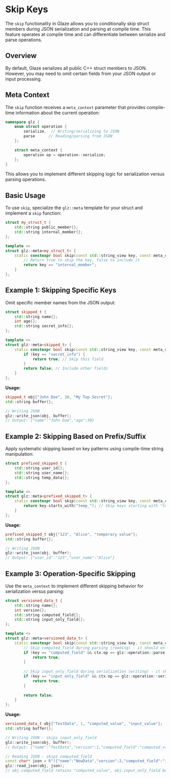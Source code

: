 # Skip Keys

The `skip` functionality in Glaze allows you to conditionally skip struct members during JSON serialization and parsing at compile time. This feature operates at compile time and can differentiate between serialize and parse operations.

## Overview

By default, Glaze serializes all public C++ struct members to JSON. However, you may need to omit certain fields from your JSON output or input processing.

## Meta Context

The `skip` function receives a `meta_context` parameter that provides compile-time information about the current operation:

```cpp
namespace glz {
    enum struct operation {
        serialize,  // Writing/serializing to JSON
        parse      // Reading/parsing from JSON
    };

    struct meta_context {
        operation op = operation::serialize;
    };
}
```

This allows you to implement different skipping logic for serialization versus parsing operations.

## Basic Usage

To use `skip`, specialize the `glz::meta` template for your struct and implement a `skip` function:

```cpp
struct my_struct_t {
    std::string public_member{};
    std::string internal_member{};
};

template <>
struct glz::meta<my_struct_t> {
    static constexpr bool skip(const std::string_view key, const meta_context&) {
        // Return true to skip the key, false to include it
        return key == "internal_member";
    }
};
```

## Example 1: Skipping Specific Keys

Omit specific member names from the JSON output:

```cpp
struct skipped_t {
    std::string name{};
    int age{};
    std::string secret_info{};
};

template <>
struct glz::meta<skipped_t> {
    static constexpr bool skip(const std::string_view key, const meta_context&) {
        if (key == "secret_info") {
            return true; // Skip this field
        }
        return false; // Include other fields
    }
};
```

**Usage:**

```cpp
skipped_t obj{"John Doe", 30, "My Top Secret"};
std::string buffer{};

// Writing JSON
glz::write_json(obj, buffer);
// Output: {"name":"John Doe","age":30}
```

## Example 2: Skipping Based on Prefix/Suffix

Apply systematic skipping based on key patterns using compile-time string manipulation:

```cpp
struct prefixed_skipped_t {
    std::string user_id{};
    std::string user_name{};
    std::string temp_data{};
};

template <>
struct glz::meta<prefixed_skipped_t> {
    static constexpr bool skip(const std::string_view key, const meta_context&) { 
        return key.starts_with("temp_"); // Skip keys starting with "temp_"
    }
};
```

**Usage:**

```cpp
prefixed_skipped_t obj{"123", "Alice", "temporary value"};
std::string buffer{};

// Writing JSON
glz::write_json(obj, buffer);
// Output: {"user_id":"123","user_name":"Alice"}
```

## Example 3: Operation-Specific Skipping

Use the `meta_context` to implement different skipping behavior for serialization versus parsing:

```cpp
struct versioned_data_t {
    std::string name{};
    int version{};
    std::string computed_field{};
    std::string input_only_field{};
};

template <>
struct glz::meta<versioned_data_t> {
    static constexpr bool skip(const std::string_view key, const meta_context& ctx) {
        // Skip computed_field during parsing (reading) - it should only be written
        if (key == "computed_field" && ctx.op == glz::operation::parse) {
            return true;
        }
        
        // Skip input_only_field during serialization (writing) - it should only be read
        if (key == "input_only_field" && ctx.op == glz::operation::serialize) {
            return true;
        }
        
        return false;
    }
};
```

**Usage:**

```cpp
versioned_data_t obj{"TestData", 1, "computed_value", "input_value"};
std::string buffer{};

// Writing JSON - skips input_only_field
glz::write_json(obj, buffer);
// Output: {"name":"TestData","version":1,"computed_field":"computed_value"}

// Reading JSON - skips computed_field
const char* json = R"({"name":"NewData","version":2,"computed_field":"ignored","input_only_field":"new_input"})";
glz::read_json(obj, json);
// obj.computed_field retains "computed_value", obj.input_only_field becomes "new_input"
```
